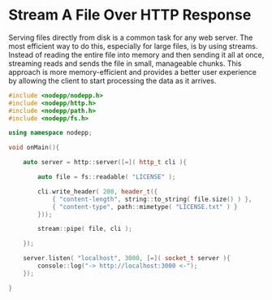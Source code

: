 # Stream A File Over HTTP Response

Serving files directly from disk is a common task for any web server. The most efficient way to do this, especially for large files, is by using streams. Instead of reading the entire file into memory and then sending it all at once, streaming reads and sends the file in small, manageable chunks. This approach is more memory-efficient and provides a better user experience by allowing the client to start processing the data as it arrives.

```cpp
#include <nodepp/nodepp.h>
#include <nodepp/http.h>
#include <nodepp/path.h>
#include <nodepp/fs.h>

using namespace nodepp;

void onMain(){

    auto server = http::server([=]( http_t cli ){

        auto file = fs::readable( "LICENSE" );

        cli.write_header( 200, header_t({
            { "content-length", string::to_string( file.size() ) },
            { "content-type", path::mimetype( "LICENSE.txt" ) }
        }));

        stream::pipe( file, cli );

    });

    server.listen( "localhost", 3000, [=]( socket_t server ){
        console::log("-> http://localhost:3000 <-");
    });

}
```

